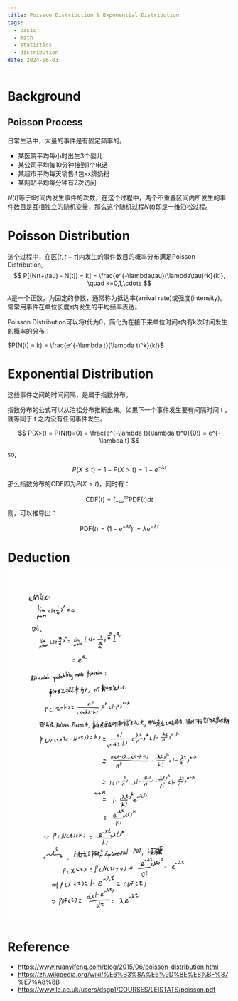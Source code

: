 ```yaml
---
title: Poisson Distribution & Exponential Distribution
tags:
  - basic
  - math
  - statistics
  - distribution
date: 2024-06-03
---
```

# Background

## Poisson Process

日常生活中，大量的事件是有固定频率的。

- 某医院平均每小时出生3个婴儿
- 某公司平均每10分钟接到1个电话
- 某超市平均每天销售4包xx牌奶粉
- 某网站平均每分钟有2次访问

$N(t)$等于t时间内发生事件的次数，在这个过程中，两个不重叠区间内所发生的事件数目是互相独立的随机变量，那么这个随机过程$N(t)$即是一维泊松过程。

# Poisson Distribution

这个过程中，在区$[t, t+\tau]$内发生的事件数目的概率分布满足Poisson Distribution,
$$
P[(N(t+\tau) - N(t)) = k] = \frac{e^{-\lambda\tau}(\lambda\tau)^k}{k!}, \quad k=0,1,\cdots
$$

$\lambda$是一个正数，为固定的参数，通常称为抵达率(arrival rate)或强度(intensity)。常常用事件在单位长度$\tau$内发生的平均频率表达。

Poisson Distribution可以将t代为0，简化为在接下来单位时间$\tau$内有k次时间发生的概率的分布：

$P(N(t) = k)  = \frac{e^{-\lambda t}(\lambda t)^k}{k!}$

# Exponential Distribution

这些事件之间的时间间隔，是属于指数分布。

指数分布的公式可以从泊松分布推断出来。如果下一个事件发生要有间隔时间 t ，就等同于 t 之内没有任何事件发生。

$$
P(X>t) = P(N(t)=0) = \frac{e^{-\lambda t}(\lambda t)^0}{0!} = e^{-\lambda t}
$$

so,

$$
P(X\leq t) = 1 - P(X>t) = 1 - e^{-\lambda t}
$$

那么指数分布的CDF即为$P(X\leq t)$，同时有：

$$
\text{CDF}(t) = \int_{-\infty}^{\infty} \text{PDF}(t) dt
$$
则，可以推导出：

$$
\text{PDF}(t) = (1-e^{-\lambda t})' = \lambda e^{-\lambda t}
$$


# Deduction

![](math/statistic/basic_concepot/distribution/attachments/2bbb645362366906ace3296d35612625_720.jpg)

# Reference

* https://www.ruanyifeng.com/blog/2015/06/poisson-distribution.html
* https://zh.wikipedia.org/wiki/%E6%B3%8A%E6%9D%BE%E8%BF%87%E7%A8%8B
* https://www.le.ac.uk/users/dsgp1/COURSES/LEISTATS/poisson.pdf